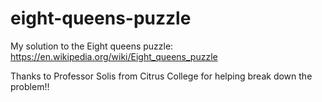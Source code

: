 # eight-queens-puzzle
My solution to the Eight queens puzzle: https://en.wikipedia.org/wiki/Eight_queens_puzzle


Thanks to Professor Solis from Citrus College for helping break down the problem!!
